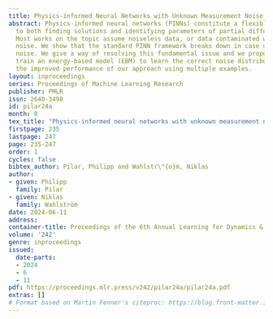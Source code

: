 ```yaml
---
title: Physics-informed Neural Networks with Unknown Measurement Noise
abstract: Physics-informed neural networks (PINNs) constitute a flexible approach
  to both finding solutions and identifying parameters of partial differential equations.
  Most works on the topic assume noiseless data, or data contaminated with weak Gaussian
  noise. We show that the standard PINN framework breaks down in case of non-Gaussian
  noise. We give a way of resolving this fundamental issue and we propose to jointly
  train an energy-based model (EBM) to learn the correct noise distribution. We illustrate
  the improved performance of our approach using multiple examples.
layout: inproceedings
series: Proceedings of Machine Learning Research
publisher: PMLR
issn: 2640-3498
id: pilar24a
month: 0
tex_title: "Physics-informed neural networks with unknown measurement noise"
firstpage: 235
lastpage: 247
page: 235-247
order: 1
cycles: false
bibtex_author: Pilar, Philipp and Wahlstr\"{o}m, Niklas
author:
- given: Philipp
  family: Pilar
- given: Niklas
  family: Wahlström
date: 2024-06-11
address:
container-title: Proceedings of the 6th Annual Learning for Dynamics & Control Conference
volume: '242'
genre: inproceedings
issued:
  date-parts:
  - 2024
  - 6
  - 11
pdf: https://proceedings.mlr.press/v242/pilar24a/pilar24a.pdf
extras: []
# Format based on Martin Fenner's citeproc: https://blog.front-matter.io/posts/citeproc-yaml-for-bibliographies/
---
```

